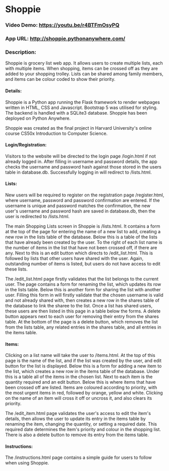 # Shoppie
### Video Demo:  https://youtu.be/r4BTFmOsyPQ
### App URL: http://shoppie.pythonanywhere.com/
### Description:
Shoppie is grocery list web app. It allows users to create multiple lists, each with multiple items. When shopping, items can be crossed off as they are added to your shopping trolley. Lists can be shared among family members, and items can be colour coded to show their priority.

#### Details:
Shoppie is a Python app running the Flask framework to render webpages written in HTML, CSS and Javascript. Bootstrap 5 was utilised for styling. The backend is handled with a SQLite3 database. Shoppie has been deployed on Python Anywhere. 
 
Shoppie was created as the final project in Harvard University's online course CS50x Introduction to Computer Science.

#### Login/Registration:
Visitors to the website will be directed to the login page /login.html if not already logged in. After filling in username and password details, the app checks the username and password hash against those stored in the users table in database.db.  Successfully logging in will redirect to /lists.html.
  
#### Lists:
New users will be required to register on the registration page /register.html, where username, password and password confirmation are entered. If the username is unique and password matches the confirmation, the new user's username and password hash are saved in database.db, then the user is redirected to /lists.html.
  
The main Shopping Lists screen in Shoppie is /lists.html.  It contains a form at the top of the page for entering the name of a new list to add, creating a new row in the lists table of the database.  Below this is a table of the lists that have already been created by the user.  To the right of each list name is the number of items in the list that have not been crossed off, if there are any.  Next to this is an edit button which directs to /edit_list.html.  This is followed by lists that other users have shared with the user.  Again, outstanding number of items is listed, but users do not have access to edit these lists.
  
The /edit_list.html page firstly validates that the list belongs to the current user.  The page contains a form for renaming the list, which updates its row in the lists table.  Below this is another form for sharing the list with another user. Filling this form in will firstly validate that the chosen username is valid and not already shared with, then creates a new row in the shares table of the database to link the sharee to the list. Once a list has shared users, these users are then listed in this page in a table below the forms. A delete button appears next to each user for removing their entry from the shares table.  At the bottom of the page is a delete button, which removes the list from the lists table, any related entries in the shares table, and all entries in the items table.
  
#### Items:
Clicking on a list name will take the user to /items.html.  At the top of this page is the name of the list, and if the list was created by the user, and edit button for the list is displayed.  Below this is a form for adding a new item to the list, which creates a new row in the items table of the database.  Under this is a table all of the items in the chosen list.  Next to each item is the quantity required and an edit button.  Below this is where items that have been crossed off are listed.  Items are coloured according to priority, with the most urgent items in red, followed by orange, yellow and white. Clicking on the name of an item will cross it off or uncross it, and also clears its priority.
  
The /edit_item.html page validates the user's access to edit the item's details, then allows the user to update its entry in the items table by renaming the item, changing the quantity, or setting a required date. This required date determines the item's priority and colour in the shopping list.  There is also a delete button to remove its entry from the items table.
  
#### Instructions:
The /instructions.html page contains a simple guide for users to follow when using Shoppie.

  

